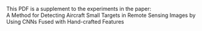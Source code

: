 This PDF is a supplement to the experiments in the paper:  
A Method for Detecting Aircraft Small Targets in Remote Sensing Images by Using CNNs Fused with Hand-crafted Features
